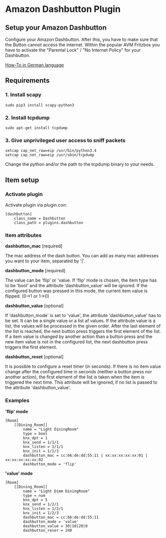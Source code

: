 # Amazon Dashbutton Plugin

## Setup your Amazon Dashbutton

 Configure your Amazon Dashbutton. After this, you have to make sure that the Button cannot access the internet.
 Within the popular AVM Fritzbox you have to activate the "Parental Lock" / "No Internet Policy" for your Dashbutton.
 
 [How-To in German language](https://blog.thesen.eu/aktuellen-dash-button-oder-ariel-etc-von-amazon-jk29lp-mit-dem-raspberry-pi-nutzen-hacken/)
 
## Requirements

### 1. Install scapy

```shell
sudo pip3 install scapy-python3
```

### 2. Install tcpdump

```shell
sudo apt-get install tcpdump
```

### 3. Give unprivileged user access to sniff packets

```shell
setcap cap_net_raw=eip /usr/bin/python3.4
setcap cap_net_raw=eip /usr/sbin/tcpdump
```
Change the python and/or the path to the tcpdump binary to your needs.


## Item setup

### Activate plugin

 Activate plugin via plugin.con:
 
    [dashbutton]
        class_name = Dashbutton
        class_path = plugins.dashbutton
 

### Item attributes

 **dashbutton_mac**     [required]<p>
    The mac address of the dash button. You can add as many mac addresses you want to your item, separated by '|'.  
 
 **dashbutton_mode**    [required]<p>
    The value can be 'flip' or 'value. If 'flip' mode is chosen, the item type has to be 'bool' and the attribute
 'dashbutton_value' will be ignored. If the configured button was pressed in this mode, the current item value is 
 flipped. (0->1 or 1->0) 
 
 **dashbutton_value**   [optional]<p>
 If 'dashbutton_mode' is set to 'value', the attribute 'dashbutton_value' has to be set. It can be a single value or
 a list af values. If the attribute value is a list, the values will be processed in the given order. After the last
 element of the list is reached, the next button press triggers the first element of the list.
 If a item value is changed by another action than a button press and the new item value is not in the configured list,
 the next dashbutton press triggers the first element.
 
 **dashbutton_reset**   [optional]<p>
    It is possible to configure a reset timer (in seconds). If there is no item value change after the configured time in 
 seconds (neither a button press nor another action), the first element of the list is taken when the item is triggered 
 the next time. This attribute will be ignored, if no list is passed to the attribute 'dashbutton_value'.
 
### Examples
 
 **'flip' mode**
 
    [Room]
        [[Dining_Room]]
            name = "Light DiningRoom"
            type = bool
            knx_dpt = 1
            knx_send = 1/1/1
            knx_listen = 1/1/1
            knx_init = 1/1/3
            dashbutton_mac = cc:66:de:dd:55:11 | xx:xx:xx:xx:xx:01 | xx:xx:xx:xx:xx:02
            dashbutton_mode = 'flip'
         
            
  **'value' mode**

    [Room]
        [[Dining_Room]]
            name = "Light Dimm DiningRoom"
            type = num
            knx_dpt = 5
            knx_send = 1/2/1
            knx_listen = 1/2/1
            knx_init = 1/2/3
            dashbutton_mac = cc:66:de:dd:55:11
            dashbutton_mode = 'value'
            dashbutton_value = 30|10|20|0
            dashbutton_reser = 240